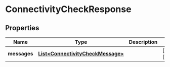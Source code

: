 

# ConnectivityCheckResponse


## Properties

Name | Type | Description | Notes
------------ | ------------- | ------------- | -------------
**messages** | [**List&lt;ConnectivityCheckMessage&gt;**](ConnectivityCheckMessage.md) |  |  [optional] [readonly]



